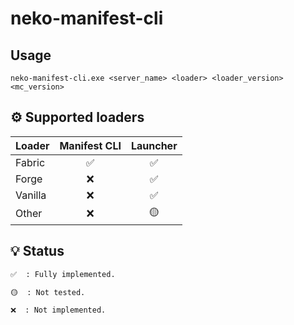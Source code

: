 # neko-manifest-cli

## Usage

```
neko-manifest-cli.exe <server_name> <loader> <loader_version> <mc_version>
```

## ⚙️ Supported loaders

| Loader    | Manifest CLI | Launcher |
| ------    | :-----: | :-----: |
| Fabric    |   ✅   |   ✅   |
| Forge     |   ❌   |   ✅   |
| Vanilla   |   ❌   |   ✅   |
| Other     |   ❌   |   🟡   |

## 💡 Status

```md
✅  : Fully implemented.

🟡  : Not tested.

❌  : Not implemented.
```
